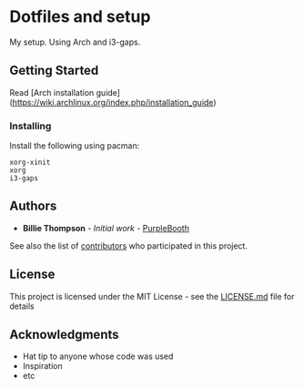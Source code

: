 # Dotfiles and setup

My setup. Using Arch and i3-gaps.

## Getting Started

Read [Arch installation guide] (https://wiki.archlinux.org/index.php/installation_guide)

### Installing

Install the following using pacman:

```
xorg-xinit
xorg
i3-gaps
```

## Authors

* **Billie Thompson** - *Initial work* - [PurpleBooth](https://github.com/PurpleBooth)

See also the list of [contributors](https://github.com/your/project/contributors) who participated in this project.

## License

This project is licensed under the MIT License - see the [LICENSE.md](LICENSE.md) file for details

## Acknowledgments

* Hat tip to anyone whose code was used
* Inspiration
* etc
